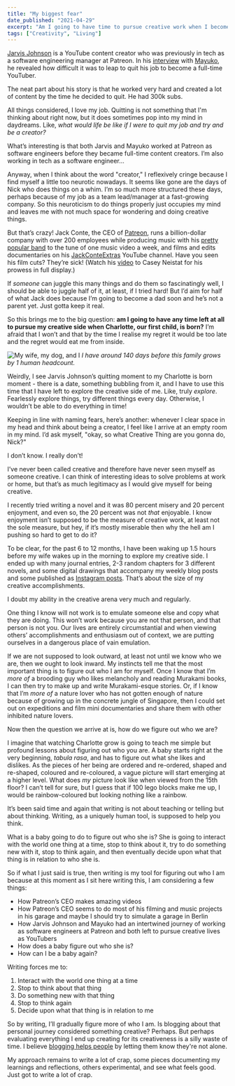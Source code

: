 ```yaml
---
title: "My biggest fear"
date_published: "2021-04-29"
excerpt: "Am I going to have time to pursue creative work when I become a dad?"
tags: ["Creativity", "Living"]
---
```


[Jarvis Johnson](https://www.youtube.com/user/VSympathyV) is a YouTube content creator who was previously in tech as a software engineering manager at Patreon. In his [interview](https://www.youtube.com/watch?v=0YDAntA-d0k) with [Mayuko](https://www.youtube.com/user/hellomayuko), he revealed how difficult it was to leap to quit his job to become a full-time YouTuber.

The neat part about his story is that he worked very hard and created a lot of content by the time he decided to quit. He had 300k subs. 

All things considered, I love my job. Quitting is not something that I'm thinking about right now, but it does sometimes pop into my mind in daydreams. Like, *what would life be like if I were to quit my job and try and be a creator?* 

What’s interesting is that both Jarvis and Mayuko worked at Patreon as software engineers before they became full-time content creators. I’m also working in tech as a software engineer…

Anyway, when I think about the word "creator," I reflexively cringe because I find myself a little too neurotic nowadays. It seems like gone are the days of Nick who does things on a whim. I’m so much more structured these days, perhaps because of my job as a team lead/manager at a fast-growing company. So this neuroticism to do things properly just occupies my mind and leaves me with not much space for wondering and doing creative things.

But that’s crazy! Jack Conte, the CEO of [Patreon](https://www.patreon.com/), runs a billion-dollar company with over 200 employees while producing music with his [pretty popular band](https://www.youtube.com/user/PomplamooseMusic) to the tune of one music video a week, and films and edits documentaries on his [JackConteExtras](https://www.youtube.com/user/JackConteExtras) YouTube channel. Have you seen his film cuts? They’re sick! (Watch his [video](https://www.youtube.com/watch?v=VYBOPPoiRRY) to Casey Neistat for his prowess in full display.)

If *someone* can juggle this many things and do them so fascinatingly well, I should be able to juggle half of it, at least, if I tried hard! But I’d aim for half of what Jack does because I’m going to become a dad soon and he’s not a parent yet. Just gotta keep it real.

So this brings me to the big question: **am I going to have any time left at all to pursue my creative side when Charlotte, our first child, is born?** I’m afraid that I won’t and that by the time I realise my regret it would be too late and the regret would eat me from inside.

![My wife, my dog, and I](/images/nickang-charlane-brownie.jpg)
_I have around 140 days before this family grows by 1 human headcount._

Weirdly, I see Jarvis Johnson’s quitting moment to my Charlotte is born moment - there is a date, something bubbling from it, and I have to use this time that I have left to explore the creative side of me. Like, truly *explore*. Fearlessly explore things, try different things every day. Otherwise, I wouldn’t be able to do everything in time!

Keeping in line with naming fears, here’s another: whenever I clear space in my head and think about being a creator, I feel like I arrive at an empty room in my mind. I’d ask myself, "okay, so what Creative Thing are you gonna do, Nick?" 

I don’t know. I really don’t!

I’ve never been called creative and therefore have never seen myself as someone creative. I can think of interesting ideas to solve problems at work or home, but that’s as much legitimacy as I would give myself for being creative.

I recently tried writing a novel and it was 80 percent misery and 20 percent enjoyment, and even so, the 20 percent was not *that* enjoyable. I know enjoyment isn’t supposed to be the measure of creative work, at least not the sole measure, but hey, if it’s mostly miserable then why the hell am I pushing so hard to get to do it?

To be clear, for the past 6 to 12 months, I have been waking up 1.5 hours before my wife wakes up in the morning to explore my creative side. I ended up with many journal entries, 2-3 random chapters for 3 different novels, and some digital drawings that accompany my weekly blog posts and some published as [Instagram posts](https://www.instagram.com/nickang_blog/). That’s about the size of my creative accomplishments. 

I doubt my ability in the creative arena very much and regularly.

One thing I know will not work is to emulate someone else and copy what they are doing. This won’t work because you are not that person, and that person is not you. Our lives are entirely circumstantial and when viewing others’ accomplishments and enthusiasm out of context, we are putting ourselves in a dangerous place of vain emulation.

If we are not supposed to look outward, at least not until we know who we are, then we ought to look inward. My instincts tell me that the most important thing is to figure out who I am for myself. Once I know that I’m *more of* a brooding guy who likes melancholy and reading Murakami books, I can then try to make up and write Murakami-esque stories. Or, if I know that I’m *more of* a nature lover who has not gotten enough of nature because of growing up in the concrete jungle of Singapore, then I could set out on expeditions and film mini documentaries and share them with other inhibited nature lovers.

Now then the question we arrive at is, how do we figure out who we are?

I imagine that watching Charlotte grow is going to teach me simple but profound lessons about figuring out who you are. A baby starts right at the very beginning, *tabula rasa*, and has to figure out what she likes and dislikes. As the pieces of her being are ordered and re-ordered, shaped and re-shaped, coloured and re-coloured, a vague picture will start emerging at a higher level. What does *my* picture look like when viewed from the 15th floor? I can’t tell for sure, but I guess that if 100 lego blocks make me up, I would be rainbow-coloured but looking nothing like a rainbow.

It’s been said time and again that writing is not about teaching or telling but about thinking. Writing, as a uniquely human tool, is supposed to help you think. 

What is a baby going to do to figure out who she is? She is going to interact with the world one thing at a time, stop to think about it, try to do something new with it, stop to think again, and then eventually decide upon what that thing is in relation to who she is.

So if what I just said is true, then writing is my tool for figuring out who I am because at this moment as I sit here writing this, I am considering a few things:

- How Patreon’s CEO makes amazing videos
- How Patreon’s CEO seems to do most of his filming and music projects in his garage and maybe I should try to simulate a garage in Berlin
- How Jarvis Johnson and Mayuko had an intertwined journey of working as software engineers at Patreon and both left to pursue creative lives as YouTubers
- How does a baby figure out who she is? 
- How can I be a baby again?

Writing forces me to:
1. Interact with the world one thing at a time
2. Stop to think about that thing
3. Do something new with that thing
4. Stop to think again
5. Decide upon what that thing is in relation to me

So by writing, I’ll gradually figure more of who I am. Is blogging about that personal journey considered something creative? Perhaps. But perhaps evaluating everything I end up creating for its creativeness is a silly waste of time. I believe [blogging helps people](/2021-03-07-the-only-reason-you-need-to-keep-a-blog/) by letting them know they're not alone.

My approach remains to write a lot of crap, some pieces documenting my learnings and reflections, others experimental, and see what feels good. Just got to write a lot of crap.